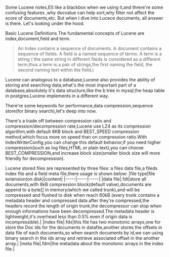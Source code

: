 Some Lucene notes,ES like a blackbox when we using it,and threre're some confusing features ,why docvalue can help sort,why filter not affect the score of documents,etc. But when i dive into Lucece documents, all answer is there. Let's looking under the hood.

Basic Lucene Definitions
The fundamental concepts of Lucene are index,document,field and term.
> An Index contains a sequence of documents.
> A document contains a sequence of fields.
> A field is a named sequence of terms.
> A term is a string ( the same string in different fileds is considered as a different term,thus a term is a pair of strings,the first naming the field, the second naming text within the field.)

Lucene can analogous to a database,Lucene also provides the ability of storing and searching data,what's the most important part of a database,absolutely it's data structure,like the b tree in mysql,the heap table in postgres.Lucene implements in a different way.

There're some keywords for performance,data compression,sequence store(for binary search),let's deep into now.

There's a trade off between compression ratio and compression/decompression rate,Lucene use LZ4 as its compression algorithm,with default 8KB block and BEST_SPEED compression method,which focus more on speed than on compression ratio.With IndexWriterConfig,you can change this default behavior,if you need higher compression(such as log files,HTML or plain text),you can choose BEST_COMPRESSION,and increase block size(smaller block size will more friendly for decompression).

Lucene stored files are represented by three files: a files data file,a fileds index file and a field meta file,there usage is shown below:
|file type|file extension(on disk)|content|
|-----|-----|-----|
|data file|.fdt|store all documents,with 8kB compression block(default value),documents are append to a byte[] in memory(which we called trunk),and will be compressed and flushed to disk when reach 80kB (every trunk contains a metadata header and compressed data after they're compressed,the headers record the length of origin trunk,the decompressor can stop when enough informations have been decompressed.The metadata header is lightweight,it's overhead less than 0.5% even if origin data is incompressible).|
|index file|.fdx|this file has two monotonic arrays,one for store the Doc Ids for the documents in datafile,another stores the offsets in data file of each documents,so when search documents by id,we can using binary search in the ids array and retrieve associated offset in the another array.|
|meta file|.fdm|the metadata about the monotonic arrays in the index file.|
